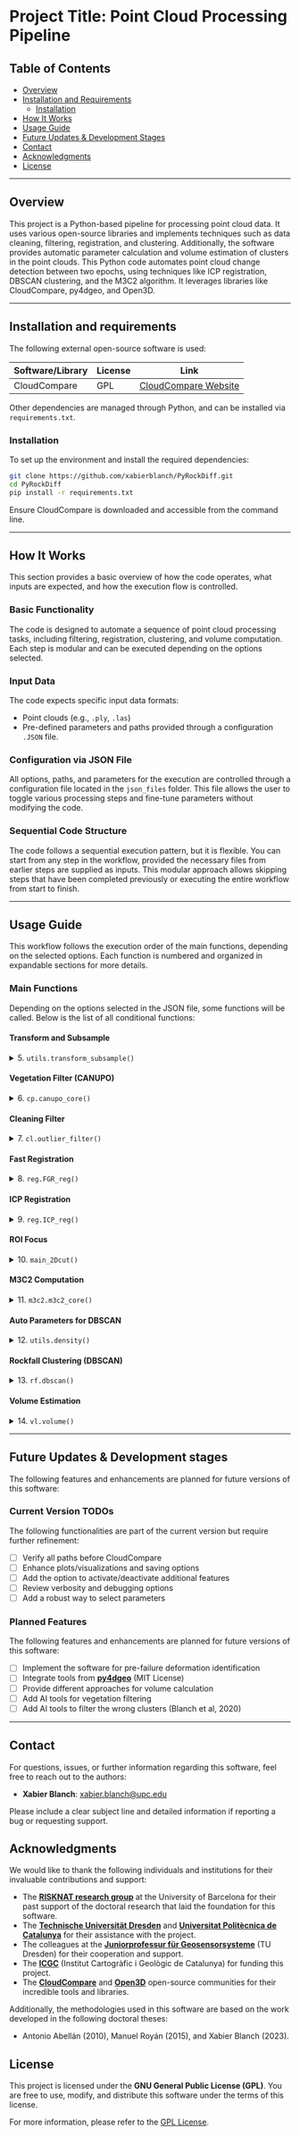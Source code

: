 # Project Title: Point Cloud Processing Pipeline

## Table of Contents
- [Overview](#overview)
- [Installation and Requirements](#installation-and-requirements)
  - [Installation](#installation)
- [How It Works](#how-it-works)
- [Usage Guide](#usage-guide)
- [Future Updates & Development Stages](#future-updates--development-stages)
- [Contact](#contact)
- [Acknowledgments](#acknowledgments)
- [License](#license)

---

## Overview
This project is a Python-based pipeline for processing point cloud data. It uses various open-source libraries and implements techniques such as data cleaning, filtering, registration, and clustering. Additionally, the software provides automatic parameter calculation and volume estimation of clusters in the point clouds.
This Python code automates point cloud change detection between two epochs, using techniques like ICP registration, DBSCAN clustering, and the M3C2 algorithm. It leverages libraries like CloudCompare, py4dgeo, and Open3D.

---

## Installation and requirements
The following external open-source software is used:

| Software/Library | License | Link |
|------------------|---------|------|
| CloudCompare      | GPL     | [CloudCompare Website](https://www.danielgm.net/cc/) |

Other dependencies are managed through Python, and can be installed via `requirements.txt`.

### Installation
To set up the environment and install the required dependencies:

```bash
git clone https://github.com/xabierblanch/PyRockDiff.git
cd PyRockDiff
pip install -r requirements.txt
```
Ensure CloudCompare is downloaded and accessible from the command line.

---

## How It Works

This section provides a basic overview of how the code operates, what inputs are expected, and how the execution flow is controlled.

### Basic Functionality
The code is designed to automate a sequence of point cloud processing tasks, including filtering, registration, clustering, and volume computation. Each step is modular and can be executed depending on the options selected.

### Input Data
The code expects specific input data formats:
- Point clouds (e.g., `.ply`, `.las`)
- Pre-defined parameters and paths provided through a configuration `.JSON` file.

### Configuration via JSON File
All options, paths, and parameters for the execution are controlled through a configuration file located in the `json_files` folder. This file allows the user to toggle various processing steps and fine-tune parameters without modifying the code.

### Sequential Code Structure
The code follows a sequential execution pattern, but it is flexible. You can start from any step in the workflow, provided the necessary files from earlier steps are supplied as inputs. This modular approach allows skipping steps that have been completed previously or executing the entire workflow from start to finish.

---

## Usage Guide
This workflow follows the execution order of the main functions, depending on the selected options. Each function is numbered and organized in expandable sections for more details.

### Main Functions

Depending on the options selected in the JSON file, some functions will be called. Below is the list of all conditional functions:

#### Transform and Subsample
<details>
<summary>5. <code>utils.transform_subsample()</code></summary>
<p>Transforms and subsamples the point clouds using CloudCompare, if the <code>transform_and_subsample</code> option is enabled.</p>
</details>

#### Vegetation Filter (CANUPO)
<details>
<summary>6. <code>cp.canupo_core()</code></summary>
<p>Applies the vegetation filter using CANUPO, if the <code>vegetation_filter</code> option is enabled.</p>
</details>

#### Cleaning Filter
<details>
<summary>7. <code>cl.outlier_filter()</code></summary>
<p>Applies a statistical outlier removal filter, if the <code>cleaning_filtering</code> option is enabled.</p>
</details>

#### Fast Registration
<details>
<summary>8. <code>reg.FGR_reg()</code></summary>
<p>Performs Fast Global Registration (FGR), if the <code>fast_registration</code> option is enabled.</p>
</details>

#### ICP Registration
<details>
<summary>9. <code>reg.ICP_reg()</code></summary>
<p>Executes ICP (Iterative Closest Point) registration, if the <code>icp_registration</code> option is enabled.</p>
</details>

#### ROI Focus
<details>
<summary>10. <code>main_2Dcut()</code></summary>
<p>Performs Region of Interest (ROI) clipping on the point clouds, if the <code>roi_focus</code> option is enabled.</p>
</details>

#### M3C2 Computation
<details>
<summary>11. <code>m3c2.m3c2_core()</code></summary>
<p>Computes change detection using the M3C2 algorithm, if the <code>m3c2_dist</code> option is enabled.</p>
</details>

#### Auto Parameters for DBSCAN
<details>
<summary>12. <code>utils.density()</code></summary>
<p>Calculates point density for DBSCAN parameters, if the <code>auto_parameters</code> option is enabled.</p>
</details>

#### Rockfall Clustering (DBSCAN)
<details>
<summary>13. <code>rf.dbscan()</code></summary>
<p>Applies the DBSCAN algorithm to identify clusters in the point clouds, if the <code>rf_clustering</code> option is enabled.</p>
</details>

#### Volume Estimation
<details>
<summary>14. <code>vl.volume()</code></summary>
<p>Estimates the volume of the detected clusters, if the <code>rf_volume</code> option is enabled.</p>
</details>

---
## Future Updates & Development stages

The following features and enhancements are planned for future versions of this software:

### Current Version TODOs

The following functionalities are part of the current version but require further refinement:

- [ ] Verify all paths before CloudCompare
- [ ] Enhance plots/visualizations and saving options
- [ ] Add the option to activate/deactivate additional features
- [ ] Review verbosity and debugging options
- [ ] Add a robust way to select parameters

### Planned Features

The following features and enhancements are planned for future versions of this software:

- [ ] Implement the software for pre-failure deformation identification
- [ ] Integrate tools from [**py4dgeo**](https://github.com/3dgeo-heidelberg/py4dgeo) (MIT License)
- [ ] Provide different approaches for volume calculation
- [ ] Add AI tools for vegetation filtering
- [ ] Add AI tools to filter the wrong clusters (Blanch et al, 2020)

---

## Contact

For questions, issues, or further information regarding this software, feel free to reach out to the authors:

- **Xabier Blanch**: xabier.blanch@upc.edu

Please include a clear subject line and detailed information if reporting a bug or requesting support.

## Acknowledgments

We would like to thank the following individuals and institutions for their invaluable contributions and support:

- The [**RISKNAT research group**](http://www.ub.edu/risknat/) at the University of Barcelona for their past support of the doctoral research that laid the foundation for this software.
- The [**Technische Universität Dresden**](https://tu-dresden.de/) and [**Universitat Politècnica de Catalunya**](https://www.upc.edu/en) for their assistance with the project.
- The colleagues at the [**Juniorprofessur für Geosensorsysteme**](https://tu-dresden.de/bu/umwelt/geo/ipf/geosensorsysteme) (TU Dresden) for their cooperation and support.
- The [**ICGC**](http://www.icgc.cat/) (Institut Cartogràfic i Geològic de Catalunya) for funding this project.
- The [**CloudCompare**](https://www.danielgm.net/cc/) and [**Open3D**](http://www.open3d.org/) open-source communities for their incredible tools and libraries.

Additionally, the methodologies used in this software are based on the work developed in the following doctoral theses:

- Antonio Abellán (2010), Manuel Royán (2015), and Xabier Blanch (2023).

## License

This project is licensed under the **GNU General Public License (GPL)**. You are free to use, modify, and distribute this software under the terms of this license.

For more information, please refer to the [GPL License](https://www.gnu.org/licenses/gpl-3.0.en.html).

